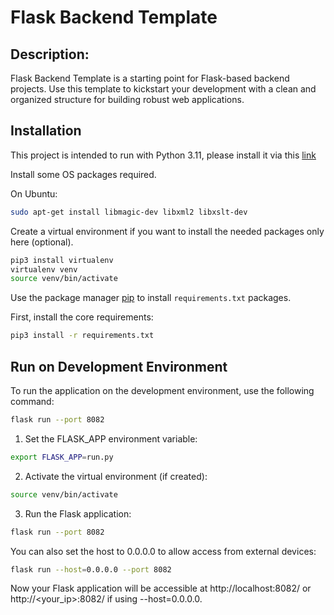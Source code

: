 # Flask Backend Template

## Description:
Flask Backend Template is a starting point for Flask-based backend projects. Use this template to kickstart your development with a clean and organized structure for building robust web applications.


## Installation

This project is intended to run with Python 3.11, please install it via this [link](https://www.python.org/downloads/)

Install some OS packages required.

On Ubuntu:

```bash
sudo apt-get install libmagic-dev libxml2 libxslt-dev
```

Create a virtual environment if you want to install the needed packages only here (optional).

```bash
pip3 install virtualenv
virtualenv venv
source venv/bin/activate
```

Use the package manager [pip](https://pip.pypa.io/en/stable/) to install `requirements.txt` packages.

First, install the core requirements:

```bash
pip3 install -r requirements.txt
```

## Run on Development Environment

To run the application on the development environment, use the following command:

```bash
flask run --port 8082
```

1. Set the FLASK_APP environment variable:

```bash
export FLASK_APP=run.py
```
2. Activate the virtual environment (if created):

```bash
source venv/bin/activate
```
3. Run the Flask application:

```bash
flask run --port 8082
```
You can also set the host to 0.0.0.0 to allow access from external devices:

```bash
flask run --host=0.0.0.0 --port 8082
```
Now your Flask application will be accessible at http://localhost:8082/ or http://<your_ip>:8082/ if using --host=0.0.0.0.